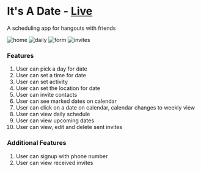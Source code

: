 # It's A Date - <a href="https://its-a-date1.herokuapp.com">Live</a>
A scheduling app for hangouts with friends

![home](https://user-images.githubusercontent.com/76453386/124865589-cc7c6380-df6f-11eb-91b1-d26e589f1751.png)
![daily](https://user-images.githubusercontent.com/76453386/124865604-d1411780-df6f-11eb-8903-9df1bcdb3ef9.png)
![form](https://user-images.githubusercontent.com/76453386/124865605-d1d9ae00-df6f-11eb-9299-e8c6f6a0da81.png)
![invites](https://user-images.githubusercontent.com/76453386/125005229-23397a00-e010-11eb-85e2-3babca0ffbea.png)



### Features 
1. User can pick a day for date
2. User can set a time for date
3. User can set activity
4. User can set the location for date
5. User can invite contacts
6. User can see marked dates on calendar
7. User can click on a date on calendar, calendar changes to weekly view
8. User can view daily schedule
9. User can view upcoming dates
10. User can view, edit and delete sent invites

### Additional Features
1. User can signup with phone number
2. User can view received invites
